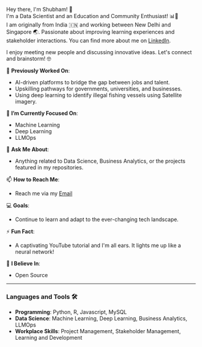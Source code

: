 Hey there, I'm Shubham! 👋  
I'm a Data Scientist and an Education and Community Enthusiast! 📊🌟  
I am originally from India 🇮🇳 and working between New Delhi and Singapore 🌏. Passionate about improving learning experiences and stakeholder interactions. You can find more about me on [LinkedIn](https://www.linkedin.com/in/shubhamtomar).

I enjoy meeting new people and discussing innovative ideas. Let's connect and brainstorm! 🤓

🔭 **Previously Worked On**: 
  - AI-driven platforms to bridge the gap between jobs and talent.
  - Upskilling pathways for governments, universities, and businesses.
  - Using deep learning to identify illegal fishing vessels using Satellite imagery.

🌱 **I’m Currently Focused On**: 
  - Machine Learning
  - Deep Learning
  - LLMOps

💬 **Ask Me About**: 
  - Anything related to Data Science, Business Analytics, or the projects featured in my repositories.

📫 **How to Reach Me**: 
  - Reach me via my [Email](mailto:tomarshubham24@gmail.com)

💻 **Goals**: 
  - Continue to learn and adapt to the ever-changing tech landscape.
  
⚡ **Fun Fact**: 
  - A captivating YouTube tutorial and I'm all ears. It lights me up like a neural network!

🧡 **I Believe In**: 
  - Open Source

---

### Languages and Tools 🛠
- **Programming**: Python, R, Javascript, MySQL
- **Data Science**: Machine Learning, Deep Learning, Business Analytics, LLMOps
- **Workplace Skills**: Project Management, Stakeholder Management, Learning and Development
